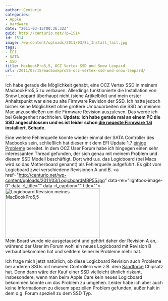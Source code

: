 ```yaml
---
author: Centurio
categories:
- Apple
- Hardware
date: "2011-03-15T00:36:32Z"
guid: http://centurio.net/?p=1514
id: 1514
image: /wp-content/uploads/2011/03/SL_Install_fail.jpg
tags:
- EFI
- SATA
- SSD
title: MacbookPro5,5, OCZ Vertex SSD und Snow Leopard
url: /2011/03/15/macbookpro55-ocz-vertex-ssd-und-snow-leopard/
---
```

Ich habe gerade die Möglichkeit gehabt, eine OCZ Vertex SSD in meinem MacbookPro5,5 zu verbauen. Allerdings funktionierte die Installation von Snow Leopard überhaupt nicht (siehe Artikelbild) und mein erster Anhaltspunkt war eine zu alte Firmware Revision der SSD. Ich hatte jedoch bisher keine Möglichkeit ohne größere Umbauarbeiten die SSD an meinem Mac anzuschließen um die Firmware Revision auszulesen. Das werde ich bei Gelegenheit nachholen. **Update: Ich habe gerade mal an einem PC die SSD angeschlossen und es ist leider schon [die neueste Firmware 1.6](http://www.ocztechnology.com/ssd_tools/OCZ_Vertex_Limited_Edition_SSDs/) installiert. Schade.**  
<!--more-->

Eine weitere Fehlerquelle könnte wieder einmal der SATA Controller des Macbooks sein, schließlich hat dieser mit dem EFI Update 1.7 [einige](http://centurio.net/2010/02/15/festplattenaussetzer-auf-dem-macbookpro-133-verhindern/) [Probleme](http://centurio.net/2009/10/23/macbook-pro-13-zoll-snow-leopard-10-6-und-der-festplattenwechsel/) bereitet. In dem OCZ User Forum habe ich hingegen einen sehr interessanten Thread gefunden, der sich genau mit meinem Problem und diesem SSD Modell beschäftigt. Dort wird u.a. das Logicboard (bei Macs wird so das Motherboard genannt) als Fehlerquelle aufgeführt. Es gibt vom Logicboard zwei verschiedene Revisionen A und B. <a href="http://centurio.net/wp-content/uploads/2011/03/LogicboardMBP55.jpg" data-rel="lightbox-image-0" data-rl\_title="" data-rl\_caption="" title=""><img loading="lazy" src="http://centurio.net/wp-content/uploads/2011/03/LogicboardMBP55-e1300142119542-300x158.jpg" alt="Logicboard Revision meines MacBookPro5,5" title="Logicboard Revision meines MacBookPro5,5" width="300" height="158" class="alignleft size-medium wp-image-1515" srcset="https://centurio.net/wp-content/uploads/2011/03/LogicboardMBP55-e1300142119542-300x158.jpg 300w, https://centurio.net/wp-content/uploads/2011/03/LogicboardMBP55-e1300142119542.jpg 609w" sizes="(max-width: 300px) 100vw, 300px" /></a>  
Mein Board wurde nie ausgetauscht und gehört daher der Revision A an, während der User im Forum wohl ein neues Logicboard mit Revision B verbaut bekommen hat und seitdem keinerlei Probleme mehr hat.

Ich frage mich jetzt natürlich, ob diese Logicboard Revision auch Probleme bei anderen SSDs mit neueren Controllern wie z.B. dem [Sandforce](http://en.wikipedia.org/wiki/SandForce) Chipsatz hat. Denn dann wäre der Kauf einer SSD vielleicht ähnlich riskant, insbesondere, wenn man beim Apple Care kein neues Logicboard bekommen könnte um das Problem zu umgehen. Leider habe ich aber auch keine Informationen zu diesem speziellen Problem gefunden, außer halt in dem o.g. Forum speziell zu dem SSD Typ.